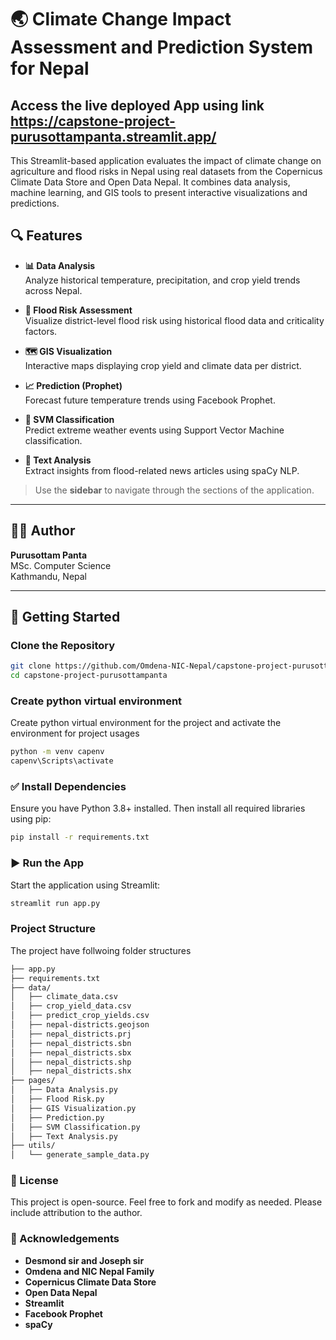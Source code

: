 # 🌏 Climate Change Impact Assessment and Prediction System for Nepal

## Access the live deployed App using link https://capstone-project-purusottampanta.streamlit.app/

This Streamlit-based application evaluates the impact of climate change on agriculture and flood risks in Nepal using real datasets from the Copernicus Climate Data Store and Open Data Nepal. It combines data analysis, machine learning, and GIS tools to present interactive visualizations and predictions.

## 🔍 Features

- **📊 Data Analysis**  
  Analyze historical temperature, precipitation, and crop yield trends across Nepal.

- **🌊 Flood Risk Assessment**  
  Visualize district-level flood risk using historical flood data and criticality factors.

- **🗺️ GIS Visualization**  
  Interactive maps displaying crop yield and climate data per district.

- **📈 Prediction (Prophet)**  
  Forecast future temperature trends using Facebook Prophet.

- **🤖 SVM Classification**  
  Predict extreme weather events using Support Vector Machine classification.

- **📰 Text Analysis**  
  Extract insights from flood-related news articles using spaCy NLP.

> Use the **sidebar** to navigate through the sections of the application.

---

## 🧑‍💻 Author

**Purusottam Panta**  
MSc. Computer Science  
Kathmandu, Nepal

---

## 🚀 Getting Started

### Clone the Repository

```bash
git clone https://github.com/Omdena-NIC-Nepal/capstone-project-purusottampanta.git
cd capstone-project-purusottampanta
```

### Create python virtual environment
Create python virtual environment for the project and activate the environment for project usages

```bash
python -m venv capenv
capenv\Scripts\activate
```


### ✅ Install Dependencies
Ensure you have Python 3.8+ installed. Then install all required libraries using pip:

```bash
pip install -r requirements.txt
```

### ▶️ Run the App
Start the application using Streamlit:

```bash
streamlit run app.py
```

### Project Structure

The project have follwoing folder structures
```bash
├── app.py
├── requirements.txt
├── data/
│   ├── climate_data.csv
│   ├── crop_yield_data.csv
│   ├── predict_crop_yields.csv
│   ├── nepal-districts.geojson
│   ├── nepal_districts.prj
│   ├── nepal_districts.sbn
│   ├── nepal_districts.sbx
│   ├── nepal_districts.shp
│   ├── nepal_districts.shx
├── pages/
│   ├── Data Analysis.py
│   ├── Flood Risk.py
│   ├── GIS Visualization.py
│   ├── Prediction.py
│   ├── SVM Classification.py
│   ├── Text Analysis.py
├── utils/
│   └── generate_sample_data.py

```
### 📜 License
This project is open-source. Feel free to fork and modify as needed. Please include attribution to the author.

### 🙌 Acknowledgements
- **Desmond sir and Joseph sir**
- **Omdena and NIC Nepal Family**
- **Copernicus Climate Data Store**
- **Open Data Nepal**
- **Streamlit**
- **Facebook Prophet**
- **spaCy**
